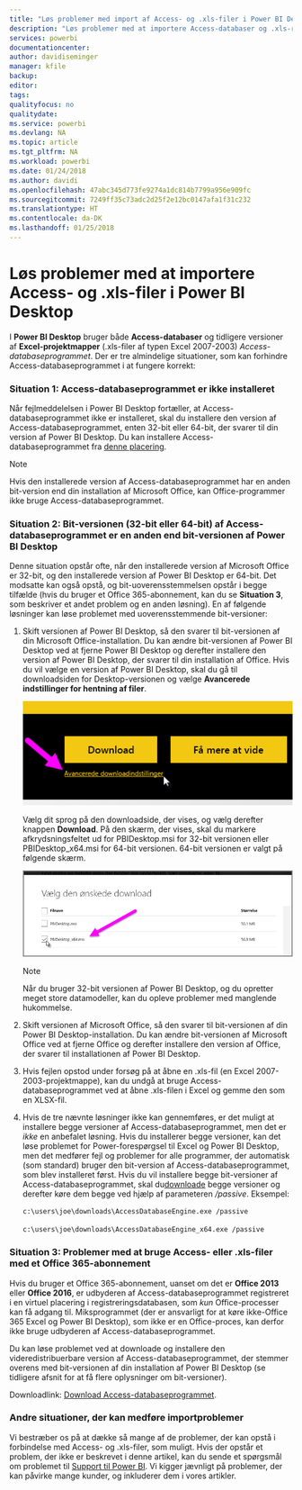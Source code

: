 ```yaml
---
title: "Løs problemer med import af Access- og .xls-filer i Power BI Desktop"
description: "Løs problemer med at importere Access-databaser og .xls-regneark til Power BI Desktop og Power Query"
services: powerbi
documentationcenter: 
author: davidiseminger
manager: kfile
backup: 
editor: 
tags: 
qualityfocus: no
qualitydate: 
ms.service: powerbi
ms.devlang: NA
ms.topic: article
ms.tgt_pltfrm: NA
ms.workload: powerbi
ms.date: 01/24/2018
ms.author: davidi
ms.openlocfilehash: 47abc345d773fe9274a1dc814b7799a956e909fc
ms.sourcegitcommit: 7249ff35c73adc2d25f2e12bc0147afa1f31c232
ms.translationtype: HT
ms.contentlocale: da-DK
ms.lasthandoff: 01/25/2018
---
```

# <a name="resolve-issues-importing-access-and-xls-files-in-power-bi-desktop"></a>Løs problemer med at importere Access- og .xls-filer i Power BI Desktop
I **Power BI Desktop** bruger både **Access-databaser** og tidligere versioner af **Excel-projektmapper** (.xls-filer af typen Excel 2007-2003) *Access-databaseprogrammet*. Der er tre almindelige situationer, som kan forhindre Access-databaseprogrammet i at fungere korrekt:

### <a name="situation-1-no-access-database-engine-installed"></a>Situation 1: Access-databaseprogrammet er ikke installeret
Når fejlmeddelelsen i Power BI Desktop fortæller, at Access-databaseprogrammet ikke er installeret, skal du installere den version af Access-databaseprogrammet, enten 32-bit eller 64-bit, der svarer til din version af Power BI Desktop. Du kan installere Access-databaseprogrammet fra [denne placering](http://www.microsoft.com/en-us/download/details.aspx?id=13255).

>[!NOTE]
>Hvis den installerede version af Access-databaseprogrammet har en anden bit-version end din installation af Microsoft Office, kan Office-programmer ikke bruge Access-databaseprogrammet.

### <a name="situation-2-the-access-database-engine-bit-version-32-bit-or-64-bit-is-different-from-your-power-bi-desktop-bit-version"></a>Situation 2: Bit-versionen (32-bit eller 64-bit) af Access-databaseprogrammet er en anden end bit-versionen af Power BI Desktop
Denne situation opstår ofte, når den installerede version af Microsoft Office er 32-bit, og den installerede version af Power BI Desktop er 64-bit. Det modsatte kan også opstå, og bit-uoverensstemmelsen opstår i begge tilfælde (hvis du bruger et Office 365-abonnement, kan du se **Situation 3**, som beskriver et andet problem og en anden løsning). En af følgende løsninger kan løse problemet med uoverensstemmende bit-versioner:

1. Skift versionen af Power BI Desktop, så den svarer til bit-versionen af din Microsoft Office-installation. Du kan ændre bit-versionen af Power BI Desktop ved at fjerne Power BI Desktop og derefter installere den version af Power BI Desktop, der svarer til din installation af Office. Hvis du vil vælge en version af Power BI Desktop, skal du gå til downloadsiden for Desktop-versionen og vælge **Avancerede indstillinger for hentning af filer**.
   
   ![](media/desktop-access-database-errors/desktop-access-errors-1.png)
   
   Vælg dit sprog på den downloadside, der vises, og vælg derefter knappen **Download**. På den skærm, der vises, skal du markere afkrydsningsfeltet ud for PBIDesktop.msi for 32-bit versionen eller PBIDesktop_x64.msi for 64-bit versionen. 64-bit versionen er valgt på følgende skærm.
   
   ![](media/desktop-access-database-errors/desktop-access-errors-2.png)
   
   >[!NOTE]
   >Når du bruger 32-bit versionen af Power BI Desktop, og du opretter meget store datamodeller, kan du opleve problemer med manglende hukommelse.
2. Skift versionen af Microsoft Office, så den svarer til bit-versionen af din Power BI Desktop-installation. Du kan ændre bit-versionen af Microsoft Office ved at fjerne Office og derefter installere den version af Office, der svarer til installationen af Power BI Desktop.
3. Hvis fejlen opstod under forsøg på at åbne en .xls-fil (en Excel 2007-2003-projektmappe), kan du undgå at bruge Access-databaseprogrammet ved at åbne .xls-filen i Excel og gemme den som en XLSX-fil.
4. Hvis de tre nævnte løsninger ikke kan gennemføres, er det muligt at installere begge versioner af Access-databaseprogrammet, men det er *ikke* en anbefalet løsning. Hvis du installerer begge versioner, kan det løse problemet for Power-forespørgsel til Excel og Power BI Desktop, men det medfører fejl og problemer for alle programmer, der automatisk (som standard) bruger den bit-version af Access-databaseprogrammet, som blev installeret først. Hvis du vil installere begge bit-versioner af Access-databaseprogrammet, skal du[downloade](http://www.microsoft.com/en-us/download/details.aspx?id=13255) begge versioner og derefter køre dem begge ved hjælp af parameteren */passive*. Eksempel:
   
       c:\users\joe\downloads\AccessDatabaseEngine.exe /passive
   
       c:\users\joe\downloads\AccessDatabaseEngine_x64.exe /passive

### <a name="situation-3-trouble-using-access-or-xls-files-with-an-office-365-subscription"></a>Situation 3: Problemer med at bruge Access- eller .xls-filer med et Office 365-abonnement
Hvis du bruger et Office 365-abonnement, uanset om det er **Office 2013** eller **Office 2016**, er udbyderen af Access-databaseprogrammet registreret i en virtuel placering i registreringsdatabasen, som *kun* Office-processer kan få adgang til. Miksprogrammet (der er ansvarligt for at køre ikke-Office 365 Excel og Power BI Desktop), som ikke er en Office-proces, kan derfor ikke bruge udbyderen af Access-databaseprogrammet.

Du kan løse problemet ved at downloade og installere den videredistribuerbare version af Access-databaseprogrammet, der stemmer overens med bit-versionen af din installation af Power BI Desktop (se tidligere afsnit for at få flere oplysninger om bit-versioner).

Downloadlink: [Download Access-databaseprogrammet](http://www.microsoft.com/en-us/download/details.aspx?id=13255).

### <a name="other-situations-that-cause-import-issues"></a>Andre situationer, der kan medføre importproblemer
Vi bestræber os på at dække så mange af de problemer, der kan opstå i forbindelse med Access- og .xls-filer, som muligt. Hvis der opstår et problem, der ikke er beskrevet i denne artikel, kan du sende et spørgsmål om problemet til [Support til Power BI](https://powerbi.microsoft.com/support/). Vi kigger jævnligt på problemer, der kan påvirke mange kunder, og inkluderer dem i vores artikler.

